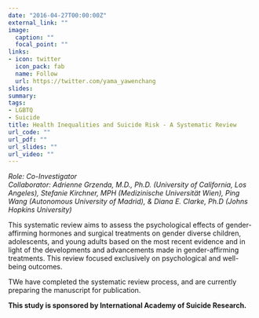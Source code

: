 ```yaml
---
date: "2016-04-27T00:00:00Z"
external_link: ""
image:
  caption: ""
  focal_point: ""
links:
- icon: twitter
  icon_pack: fab
  name: Follow
  url: https://twitter.com/yama_yawenchang
slides: 
summary: 
tags:
- LGBTQ
- Suicide
title: Health Inequalities and Suicide Risk - A Systematic Review
url_code: ""
url_pdf: ""
url_slides: ""
url_video: ""
---
```


<i>Role: Co-Investigator<br/>
Collaborator: Adrienne Grzenda, M.D., Ph.D. (University of California, Los Angeles), Stefanie Kirchner, MPH (Medizinische Universität Wien), Ping Wang (Autonomous University of Madrid), & Diana  E. Clarke, Ph.D (Johns Hopkins University)</i>

<p>This systematic review aims to assess the psychological effects of gender-affirming hormones and surgical treatments on gender diverse children, adolescents, and young adults based on the most recent evidence and in light of the developments and advancements made in gender-affirming treatments. This review focused exclusively on psychological and well-being outcomes.</p>
<p>TWe have completed the systematic review process, and are currently preparing the manuscript for publication.</p>
<b>This study is sponsored by International Academy of Suicide Research.</b>
